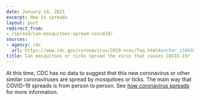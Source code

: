 ```yaml
---
date: January 14, 2021
excerpt: How it spreads
layout: post
redirect_from:
- /spread/can-mosquitoes-spread-covid19/
sources:
- agency: cdc
  url: https://www.cdc.gov/coronavirus/2019-ncov/faq.html#anchor_1584386553767
title: Can mosquitoes or ticks spread the virus that causes COVID-19?
---
```


At this time, CDC has no data to suggest that this new coronavirus or other similar coronaviruses are spread by mosquitoes or ticks. The main way that COVID-19 spreads is from person to person. See [how coronavirus spreads](/spread) for more information.